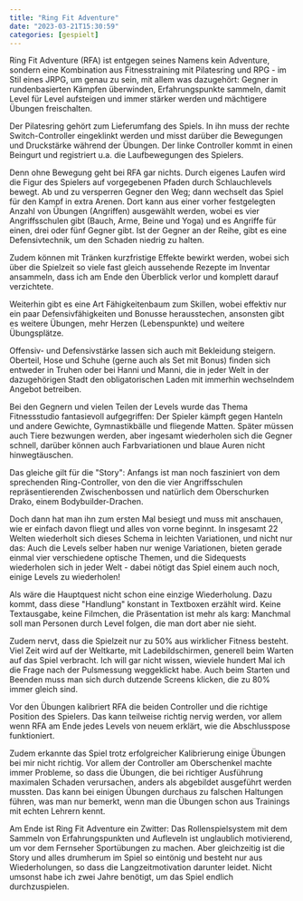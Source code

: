 ```yaml
---
title: "Ring Fit Adventure"
date: "2023-03-21T15:30:59"
categories: [gespielt]
---
```


Ring Fit Adventure (RFA) ist entgegen seines Namens kein Adventure, sondern eine Kombination aus Fitnesstraining mit Pilatesring und RPG - im Stil eines JRPG, um genau zu sein, mit allem was dazugehört: Gegner in rundenbasierten Kämpfen überwinden, Erfahrungspunkte sammeln, damit Level für Level aufsteigen und immer stärker werden und mächtigere Übungen freischalten.

Der Pilatesring gehört zum Lieferumfang des Spiels. In ihn muss der rechte Switch-Controller eingeklinkt werden und misst darüber die Bewegungen und Druckstärke während der Übungen. Der linke Controller kommt in einen Beingurt und registriert u.a. die Laufbewegungen des Spielers.

Denn ohne Bewegung geht bei RFA gar nichts. Durch eigenes Laufen wird die Figur des Spielers auf vorgegebenen Pfaden durch Schlauchlevels bewegt. Ab und zu versperren Gegner den Weg; dann wechselt das Spiel für den Kampf in extra Arenen. Dort kann aus einer vorher festgelegten Anzahl von Übungen (Angriffen) ausgewählt werden, wobei es vier Angriffsschulen gibt (Bauch, Arme, Beine und Yoga) und es Angriffe für einen, drei oder fünf Gegner gibt. Ist der Gegner an der Reihe, gibt es eine Defensivtechnik, um den Schaden niedrig zu halten.

Zudem können mit Tränken kurzfristige Effekte bewirkt werden, wobei sich über die Spielzeit so viele fast gleich aussehende Rezepte im Inventar ansammeln, dass ich am Ende den Überblick verlor und komplett darauf verzichtete.

Weiterhin gibt es eine Art Fähigkeitenbaum zum Skillen, wobei effektiv nur ein paar Defensivfähigkeiten und Bonusse herausstechen, ansonsten gibt es weitere Übungen, mehr Herzen (Lebenspunkte) und weitere Übungsplätze.

Offensiv- und Defensivstärke lassen sich auch mit Bekleidung steigern. Oberteil, Hose und Schuhe (gerne auch als Set mit Bonus) finden sich entweder in Truhen oder bei Hanni und Manni, die in jeder Welt in der dazugehörigen Stadt den obligatorischen Laden mit immerhin wechselndem Angebot betreiben.

Bei den Gegnern und vielen Teilen der Levels wurde das Thema Fitnessstudio fantasievoll aufgegriffen: Der Spieler kämpft gegen Hanteln und andere Gewichte, Gymnastikbälle und fliegende Matten. Später müssen auch Tiere bezwungen werden, aber ingesamt wiederholen sich die Gegner schnell, darüber können auch Farbvariationen und blaue Auren nicht hinwegtäuschen.

Das gleiche gilt für die "Story": Anfangs ist man noch fasziniert von dem sprechenden Ring-Controller, von den die vier Angriffsschulen repräsentierenden Zwischenbossen und natürlich dem Oberschurken Drako, einem Bodybuilder-Drachen.

Doch dann hat man ihn zum ersten Mal besiegt und muss mit anschauen, wie er einfach davon fliegt und alles von vorne beginnt. In insgesamt 22 Welten wiederholt sich dieses Schema in leichten Variationen, und nicht nur das: Auch die Levels selber haben nur wenige Variationen, bieten gerade einmal vier verschiedene optische Themen, und die Sidequests wiederholen sich in jeder Welt - dabei nötigt das Spiel einem auch noch, einige Levels zu wiederholen!

Als wäre die Hauptquest nicht schon eine einzige Wiederholung. Dazu kommt, dass diese "Handlung" konstant in Textboxen erzählt wird. Keine Textausgabe, keine Filmchen, die Präsentation ist mehr als karg: Manchmal soll man Personen durch Level folgen, die man dort aber nie sieht.

Zudem nervt, dass die Spielzeit nur zu 50% aus wirklicher Fitness besteht. Viel Zeit wird auf der Weltkarte, mit Ladebildschirmen, generell beim Warten auf das Spiel verbracht. Ich will gar nicht wissen, wieviele hundert Mal ich die Frage nach der Pulsmessung weggeklickt habe. Auch beim Starten und Beenden muss man sich durch dutzende Screens klicken, die zu 80% immer gleich sind.

Vor den Übungen kalibriert RFA die beiden Controller und die richtige Position des Spielers. Das kann teilweise richtig nervig werden, vor allem wenn RFA am Ende jedes Levels von neuem erklärt, wie die Abschlusspose funktioniert.

Zudem erkannte das Spiel trotz erfolgreicher Kalibrierung einige Übungen bei mir nicht richtig. Vor allem der Controller am Oberschenkel machte immer Probleme, so dass die Übungen, die bei richtiger Ausführung maximalen Schaden verursachen, anders als abgebildet ausgeführt werden mussten. Das kann bei einigen Übungen durchaus zu falschen Haltungen führen, was man nur bemerkt, wenn man die Übungen schon aus Trainings mit echten Lehrern kennt.

Am Ende ist Ring Fit Adventure ein Zwitter: Das Rollenspielsystem mit dem Sammeln von Erfahrungspunkten und Aufleveln ist unglaublich motivierend, um vor dem Fernseher Sportübungen zu machen. Aber gleichzeitig ist die Story und alles drumherum im Spiel so eintönig und besteht nur aus Wiederholungen, so dass die Langzeitmotivation darunter leidet. Nicht umsonst habe ich zwei Jahre benötigt, um das Spiel endlich durchzuspielen.